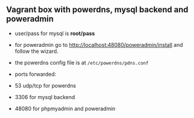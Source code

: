 ## Vagrant box with powerdns, mysql backend and poweradmin

- user/pass for mysql  is **root/pass**

- for poweradmin go to [http://localhost:48080/poweradmin/install](http://localhost:48080/poweradmin/install)  and follow the wizard.

- the powerdns config file is at  `/etc/powerdns/pdns.conf`
 
- ports forwarded: 
 - 53 udp/tcp for powerdns
 - 3306 for mysql backend
 - 48080 for phpmyadmin and poweradmin 
